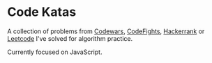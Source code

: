 # Code Katas

A collection of problems from [Codewars](https://www.codewars.com/), [CodeFights](https://codefights.com/), [Hackerrank](https://www.hackerrank.com) or [Leetcode](https://leetcode.com/) I've solved for algorithm practice.

Currently focused on JavaScript.

